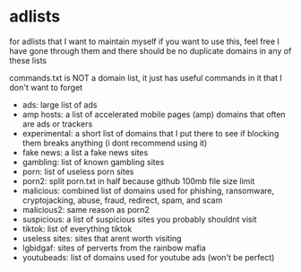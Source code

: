 # adlists
for adlists that I want to maintain myself
if you want to use this, feel free
I have gone through them and there should be no duplicate domains in any of these lists

commands.txt is NOT a domain list, it just has useful commands in it that I don't want to forget

- ads: large list of ads
- amp hosts: a list of accelerated mobile pages (amp) domains that often are ads or trackers
- experimental: a short list of domains that I put there to see if blocking them breaks anything (i dont recommend using it)
- fake news: a list a fake news sites
- gambling: list of known gambling sites
- porn: list of useless porn sites
- porn2: split porn.txt in half because github 100mb file size limit
- malicious: combined list of domains used for phishing, ransomware, cryptojacking, abuse, fraud, redirect, spam, and scam
- malicious2: same reason as porn2
- suspicious: a list of suspicious sites you probably shouldnt visit
- tiktok: list of everything tiktok
- useless sites: sites that arent worth visiting
- lgbidgaf: sites of perverts from the rainbow mafia
- youtubeads: list of domains used for youtube ads (won't be perfect)